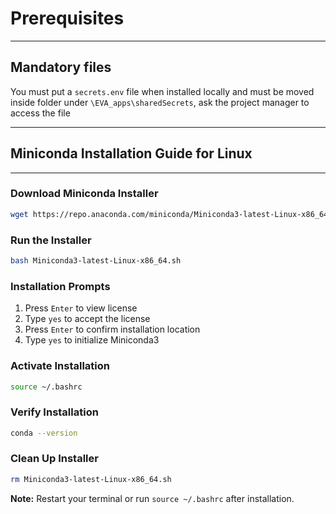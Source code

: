 # Prerequisites
-----

## Mandatory files
You must put a `secrets.env` file when installed locally and must be moved inside folder under `\EVA_apps\sharedSecrets`, ask the project manager to access the file

------
## Miniconda Installation Guide for Linux
------

### Download Miniconda Installer
```bash
wget https://repo.anaconda.com/miniconda/Miniconda3-latest-Linux-x86_64.sh
```

### Run the Installer
```bash
bash Miniconda3-latest-Linux-x86_64.sh
```

### Installation Prompts
1. Press `Enter` to view license
2. Type `yes` to accept the license
3. Press `Enter` to confirm installation location
4. Type `yes` to initialize Miniconda3

### Activate Installation
```bash
source ~/.bashrc
```

### Verify Installation
```bash
conda --version
```

### Clean Up Installer
```bash
rm Miniconda3-latest-Linux-x86_64.sh
```

**Note:** Restart your terminal or run `source ~/.bashrc` after installation.